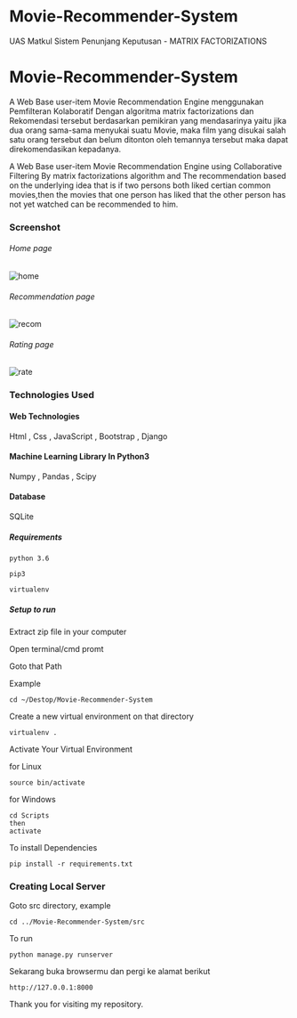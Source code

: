 # Movie-Recommender-System
UAS Matkul Sistem Penunjang Keputusan - MATRIX FACTORIZATIONS

# Movie-Recommender-System
A Web Base user-item Movie Recommendation Engine menggunakan Pemfilteran Kolaboratif Dengan algoritma matrix factorizations dan
Rekomendasi tersebut berdasarkan pemikiran yang mendasarinya yaitu jika dua orang sama-sama menyukai suatu Movie, maka film yang disukai salah satu orang tersebut dan belum ditonton oleh temannya tersebut maka  dapat direkomendasikan kepadanya.

A Web Base user-item Movie Recommendation Engine using Collaborative Filtering By matrix factorizations algorithm and
The recommendation based on the underlying idea that is if two persons both liked certian common movies,then the movies that one person has liked that the other person has not yet watched can be recommended to him.   

### Screenshot

###### Home page
![home](https://user-images.githubusercontent.com/20842692/45380125-941d7500-b61f-11e8-852d-c09e9586b35b.png)

###### Recommendation page
![recom](https://user-images.githubusercontent.com/20842692/45380167-b57e6100-b61f-11e8-8ec0-e07c26daa4a3.jpg)

###### Rating page
![rate](https://user-images.githubusercontent.com/20842692/45380186-be6f3280-b61f-11e8-8ad6-8b967d1cba1a.png)

### Technologies Used

#### Web Technologies
Html , Css , JavaScript , Bootstrap , Django

#### Machine Learning Library In Python3
Numpy , Pandas , Scipy

#### Database
SQLite

##### Requirements
```
python 3.6

pip3

virtualenv
```
##### Setup to run

Extract zip file in your computer

Open terminal/cmd promt

Goto that Path

Example

```
cd ~/Destop/Movie-Recommender-System
```
Create a new virtual environment on that directory

```
virtualenv .
```

Activate Your Virtual Environment

for Linux
```
source bin/activate
```
for Windows
```
cd Scripts
then
activate
```
To install Dependencies

```
pip install -r requirements.txt
```

### Creating Local Server

Goto src directory, example

```
cd ../Movie-Recommender-System/src
```
To run
```
python manage.py runserver
```
Sekarang buka browsermu dan pergi ke alamat berikut
```
http://127.0.0.1:8000
```
Thank you for visiting my repository.

